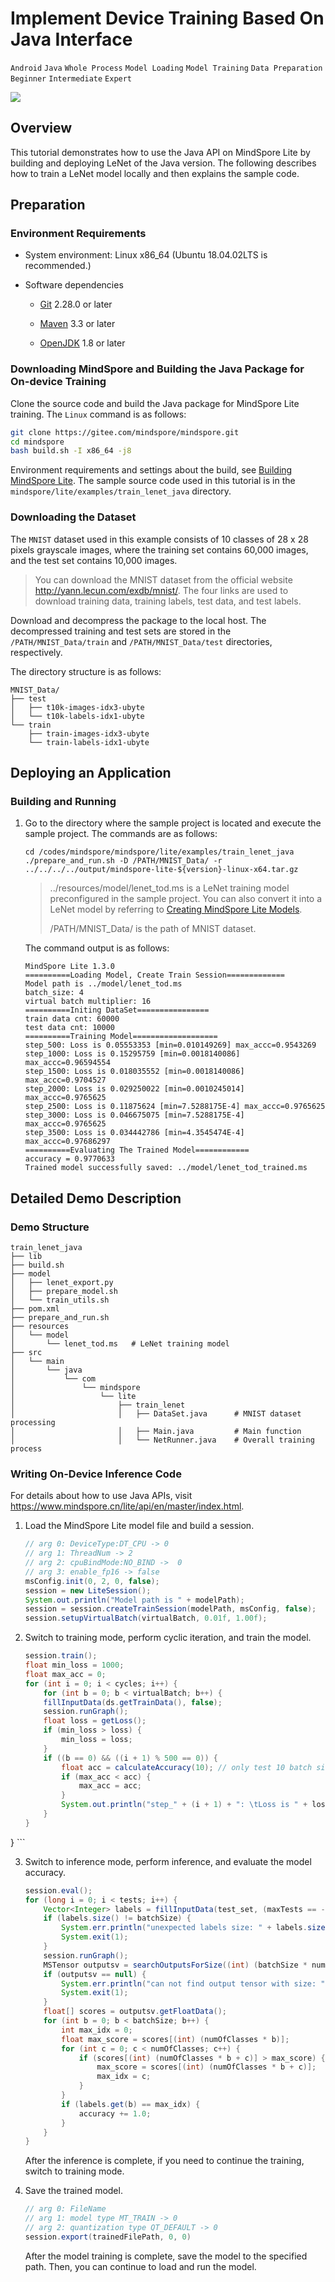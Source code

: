 # Implement Device Training Based On Java Interface

`Android` `Java` `Whole Process` `Model Loading` `Model Training` `Data Preparation` `Beginner` `Intermediate` `Expert`

<a href="https://gitee.com/mindspore/docs/blob/master/docs/lite/docs/source_en/quick_start/train_lenet_java.md" target="_blank"><img src="https://gitee.com/mindspore/docs/raw/master/resource/_static/logo_source_en.png"></a>

## Overview

This tutorial demonstrates how to use the Java API on MindSpore Lite by building and deploying LeNet of the Java version. The following describes how to train a LeNet model locally and then explains the sample code.

## Preparation

### Environment Requirements

- System environment: Linux x86_64 (Ubuntu 18.04.02LTS is recommended.)

- Software dependencies

    - [Git](https://git-scm.com/downloads) 2.28.0 or later

    - [Maven](https://maven.apache.org/download.cgi) 3.3 or later

    - [OpenJDK](https://openjdk.java.net/install/) 1.8 or later

### Downloading MindSpore and Building the Java Package for On-device Training

Clone the source code and build the Java package for MindSpore Lite training. The `Linux` command is as follows:

```bash
git clone https://gitee.com/mindspore/mindspore.git
cd mindspore
bash build.sh -I x86_64 -j8
```

Environment requirements and settings about the build, see [Building MindSpore Lite](https://www.mindspore.cn/lite/docs/en/master/use/build.html).
The sample source code used in this tutorial is in the `mindspore/lite/examples/train_lenet_java` directory.

### Downloading the Dataset

The `MNIST` dataset used in this example consists of 10 classes of 28 x 28 pixels grayscale images, where the training set contains 60,000 images, and the test set contains 10,000 images.

> You can download the MNIST dataset from the official website <http://yann.lecun.com/exdb/mnist/>. The four links are used to download training data, training labels, test data, and test labels.

Download and decompress the package to the local host. The decompressed training and test sets are stored in the `/PATH/MNIST_Data/train` and `/PATH/MNIST_Data/test` directories, respectively.

The directory structure is as follows:

```text
MNIST_Data/
├── test
│   ├── t10k-images-idx3-ubyte
│   └── t10k-labels-idx1-ubyte
└── train
    ├── train-images-idx3-ubyte
    └── train-labels-idx1-ubyte
```

## Deploying an Application

### Building and Running

1. Go to the directory where the sample project is located and execute the sample project. The commands are as follows:

    ```shell
    cd /codes/mindspore/mindspore/lite/examples/train_lenet_java
    ./prepare_and_run.sh -D /PATH/MNIST_Data/ -r ../../../../output/mindspore-lite-${version}-linux-x64.tar.gz
    ```

    > ../resources/model/lenet_tod.ms is a LeNet training model preconfigured in the sample project. You can also convert it into a LeNet model by referring to [Creating MindSpore Lite Models](https://www.mindspore.cn/lite/docs/en/master/use/converter_train.html).
    >
    > /PATH/MNIST_Data/ is the path of MNIST dataset.

    The command output is as follows:

    ```text
    MindSpore Lite 1.3.0
    ==========Loading Model, Create Train Session=============
    Model path is ../model/lenet_tod.ms
    batch_size: 4
    virtual batch multiplier: 16
    ==========Initing DataSet================
    train data cnt: 60000
    test data cnt: 10000
    ==========Training Model===================
    step_500: Loss is 0.05553353 [min=0.010149269] max_accc=0.9543269
    step_1000: Loss is 0.15295759 [min=0.0018140086] max_accc=0.96594554
    step_1500: Loss is 0.018035552 [min=0.0018140086] max_accc=0.9704527
    step_2000: Loss is 0.029250022 [min=0.0010245014] max_accc=0.9765625
    step_2500: Loss is 0.11875624 [min=7.5288175E-4] max_accc=0.9765625
    step_3000: Loss is 0.046675075 [min=7.5288175E-4] max_accc=0.9765625
    step_3500: Loss is 0.034442786 [min=4.3545474E-4] max_accc=0.97686297
    ==========Evaluating The Trained Model============
    accuracy = 0.9770633
    Trained model successfully saved: ../model/lenet_tod_trained.ms
    ```

## Detailed Demo Description

### Demo Structure

```text
train_lenet_java
├── lib
├── build.sh
├── model
│   ├── lenet_export.py
│   ├── prepare_model.sh
│   └── train_utils.sh
├── pom.xml
├── prepare_and_run.sh
├── resources
│   └── model
│       └── lenet_tod.ms   # LeNet training model
├── src
│   └── main
│       └── java
│           └── com
│               └── mindspore
│                   └── lite
│                       ├── train_lenet
│                       │   ├── DataSet.java      # MNIST dataset processing
│                       │   ├── Main.java         # Main function
│                       │   └── NetRunner.java    # Overall training process

```

### Writing On-Device Inference Code

For details about how to use Java APIs, visit <https://www.mindspore.cn/lite/api/en/master/index.html>.

1. Load the MindSpore Lite model file and build a session.

    ```java
    // arg 0: DeviceType:DT_CPU -> 0
    // arg 1: ThreadNum -> 2
    // arg 2: cpuBindMode:NO_BIND ->  0
    // arg 3: enable_fp16 -> false
    msConfig.init(0, 2, 0, false);
    session = new LiteSession();
    System.out.println("Model path is " + modelPath);
    session = session.createTrainSession(modelPath, msConfig, false);
    session.setupVirtualBatch(virtualBatch, 0.01f, 1.00f);
    ```

2. Switch to training mode, perform cyclic iteration, and train the model.

    ```java
    session.train();
    float min_loss = 1000;
    float max_acc = 0;
    for (int i = 0; i < cycles; i++) {
        for (int b = 0; b < virtualBatch; b++) {
        fillInputData(ds.getTrainData(), false);
        session.runGraph();
        float loss = getLoss();
        if (min_loss > loss) {
            min_loss = loss;
        }
        if ((b == 0) && ((i + 1) % 500 == 0)) {
            float acc = calculateAccuracy(10); // only test 10 batch size
            if (max_acc < acc) {
                max_acc = acc;
            }
            System.out.println("step_" + (i + 1) + ": \tLoss is " + loss + " [min=" + min_loss + "]" + " max_accc=" + max_acc);
        }
    }
}
    ```

3. Switch to inference mode, perform inference, and evaluate the model accuracy.

    ```java
    session.eval();
    for (long i = 0; i < tests; i++) {
        Vector<Integer> labels = fillInputData(test_set, (maxTests == -1));
        if (labels.size() != batchSize) {
            System.err.println("unexpected labels size: " + labels.size() + " batch_size size: " + batchSize);
            System.exit(1);
        }
        session.runGraph();
        MSTensor outputsv = searchOutputsForSize((int) (batchSize * numOfClasses));
        if (outputsv == null) {
            System.err.println("can not find output tensor with size: " + batchSize * numOfClasses);
            System.exit(1);
        }
        float[] scores = outputsv.getFloatData();
        for (int b = 0; b < batchSize; b++) {
            int max_idx = 0;
            float max_score = scores[(int) (numOfClasses * b)];
            for (int c = 0; c < numOfClasses; c++) {
                if (scores[(int) (numOfClasses * b + c)] > max_score) {
                    max_score = scores[(int) (numOfClasses * b + c)];
                    max_idx = c;
                }
            }
            if (labels.get(b) == max_idx) {
                accuracy += 1.0;
            }
        }
    }
    ```

    After the inference is complete, if you need to continue the training, switch to training mode.

4. Save the trained model.

    ```java
    // arg 0: FileName
    // arg 1: model type MT_TRAIN -> 0
    // arg 2: quantization type QT_DEFAULT -> 0
    session.export(trainedFilePath, 0, 0)
    ```

    After the model training is complete, save the model to the specified path. Then, you can continue to load and run the model.
